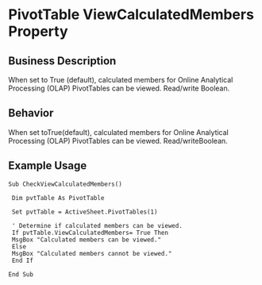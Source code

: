 # PivotTable ViewCalculatedMembers Property

## Business Description
When set to True (default), calculated members for Online Analytical Processing (OLAP) PivotTables can be viewed. Read/write Boolean.

## Behavior
When set toTrue(default), calculated members for Online Analytical Processing (OLAP) PivotTables can be viewed. Read/writeBoolean.

## Example Usage
```vba
Sub CheckViewCalculatedMembers() 
 
 Dim pvtTable As PivotTable 
 
 Set pvtTable = ActiveSheet.PivotTables(1) 
 
 ' Determine if calculated members can be viewed. 
 If pvtTable.ViewCalculatedMembers= True Then 
 MsgBox "Calculated members can be viewed." 
 Else 
 MsgBox "Calculated members cannot be viewed." 
 End If 
 
End Sub
```